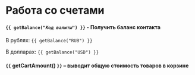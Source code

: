 # Работа со счетами

#### `{{ getBalance("`_`Код валюты`_`") }}` - Получить баланс контакта&#x20;

В рублях: `{{ getBalance("RUB") }}`

В долларах: `{{ getBalance("USD") }}`



#### `{{` getCartAmount() `}}` – выводит общую стоимость товаров в корзине
